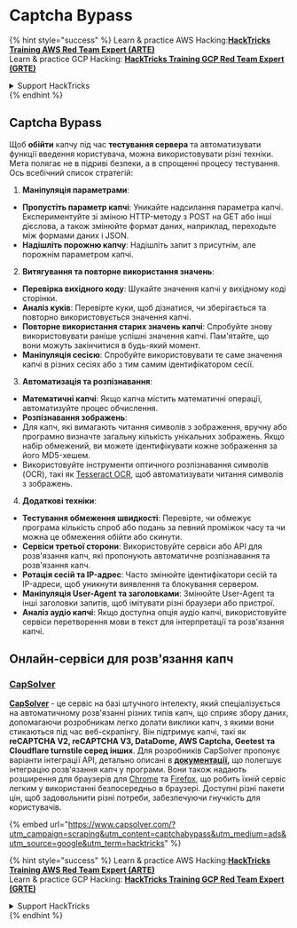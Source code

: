 # Captcha Bypass

{% hint style="success" %}
Learn & practice AWS Hacking:<img src="../.gitbook/assets/arte.png" alt="" data-size="line">[**HackTricks Training AWS Red Team Expert (ARTE)**](https://training.hacktricks.xyz/courses/arte)<img src="../.gitbook/assets/arte.png" alt="" data-size="line">\
Learn & practice GCP Hacking: <img src="../.gitbook/assets/grte.png" alt="" data-size="line">[**HackTricks Training GCP Red Team Expert (GRTE)**<img src="../.gitbook/assets/grte.png" alt="" data-size="line">](https://training.hacktricks.xyz/courses/grte)

<details>

<summary>Support HackTricks</summary>

* Check the [**subscription plans**](https://github.com/sponsors/carlospolop)!
* **Join the** 💬 [**Discord group**](https://discord.gg/hRep4RUj7f) or the [**telegram group**](https://t.me/peass) or **follow** us on **Twitter** 🐦 [**@hacktricks\_live**](https://twitter.com/hacktricks\_live)**.**
* **Share hacking tricks by submitting PRs to the** [**HackTricks**](https://github.com/carlospolop/hacktricks) and [**HackTricks Cloud**](https://github.com/carlospolop/hacktricks-cloud) github repos.

</details>
{% endhint %}

## Captcha Bypass

Щоб **обійти** капчу під час **тестування сервера** та автоматизувати функції введення користувача, можна використовувати різні техніки. Мета полягає не в підриві безпеки, а в спрощенні процесу тестування. Ось всебічний список стратегій:

1. **Маніпуляція параметрами**:
* **Пропустіть параметр капчі**: Уникайте надсилання параметра капчі. Експериментуйте зі зміною HTTP-методу з POST на GET або інші дієслова, а також змінюйте формат даних, наприклад, переходьте між формами даних і JSON.
* **Надішліть порожню капчу**: Надішліть запит з присутнім, але порожнім параметром капчі.
2. **Витягування та повторне використання значень**:
* **Перевірка вихідного коду**: Шукайте значення капчі у вихідному коді сторінки.
* **Аналіз куків**: Перевірте куки, щоб дізнатися, чи зберігається та повторно використовується значення капчі.
* **Повторне використання старих значень капчі**: Спробуйте знову використовувати раніше успішні значення капчі. Пам'ятайте, що вони можуть закінчитися в будь-який момент.
* **Маніпуляція сесією**: Спробуйте використовувати те саме значення капчі в різних сесіях або з тим самим ідентифікатором сесії.
3. **Автоматизація та розпізнавання**:
* **Математичні капчі**: Якщо капча містить математичні операції, автоматизуйте процес обчислення.
* **Розпізнавання зображень**:
* Для капч, які вимагають читання символів з зображення, вручну або програмно визначте загальну кількість унікальних зображень. Якщо набір обмежений, ви можете ідентифікувати кожне зображення за його MD5-хешем.
* Використовуйте інструменти оптичного розпізнавання символів (OCR), такі як [Tesseract OCR](https://github.com/tesseract-ocr/tesseract), щоб автоматизувати читання символів з зображень.
4. **Додаткові техніки**:
* **Тестування обмеження швидкості**: Перевірте, чи обмежує програма кількість спроб або подань за певний проміжок часу та чи можна це обмеження обійти або скинути.
* **Сервіси третьої сторони**: Використовуйте сервіси або API для розв'язання капч, які пропонують автоматичне розпізнавання та розв'язання капч.
* **Ротація сесій та IP-адрес**: Часто змінюйте ідентифікатори сесій та IP-адреси, щоб уникнути виявлення та блокування сервером.
* **Маніпуляція User-Agent та заголовками**: Змінюйте User-Agent та інші заголовки запитів, щоб імітувати різні браузери або пристрої.
* **Аналіз аудіо капчі**: Якщо доступна опція аудіо капчі, використовуйте сервіси перетворення мови в текст для інтерпретації та розв'язання капчі.

## Онлайн-сервіси для розв'язання капч

### [CapSolver](https://www.capsolver.com/?utm\_source=google\&utm\_medium=ads\&utm\_campaign=scraping\&utm\_term=hacktricks\&utm\_content=captchabypass)

[**CapSolver**](https://www.capsolver.com/?utm\_source=google\&utm\_medium=ads\&utm\_campaign=scraping\&utm\_term=hacktricks\&utm\_content=captchabypass) - це сервіс на базі штучного інтелекту, який спеціалізується на автоматичному розв'язанні різних типів капч, що сприяє збору даних, допомагаючи розробникам легко долати виклики капч, з якими вони стикаються під час веб-скрапінгу. Він підтримує капчі, такі як **reCAPTCHA V2, reCAPTCHA V3, DataDome, AWS Captcha, Geetest та Cloudflare turnstile серед інших**. Для розробників CapSolver пропонує варіанти інтеграції API, детально описані в [**документації**](https://docs.capsolver.com/?utm\_source=github\&utm\_medium=banner\_github\&utm\_campaign=fcsrv)**,** що полегшує інтеграцію розв'язання капч у програми. Вони також надають розширення для браузерів для [Chrome](https://chromewebstore.google.com/detail/captcha-solver-auto-captc/pgojnojmmhpofjgdmaebadhbocahppod) та [Firefox](https://addons.mozilla.org/es/firefox/addon/capsolver-captcha-solver/), що робить їхній сервіс легким у використанні безпосередньо в браузері. Доступні різні пакети цін, щоб задовольнити різні потреби, забезпечуючи гнучкість для користувачів.

{% embed url="https://www.capsolver.com/?utm_campaign=scraping&utm_content=captchabypass&utm_medium=ads&utm_source=google&utm_term=hacktricks" %}

{% hint style="success" %}
Learn & practice AWS Hacking:<img src="../.gitbook/assets/arte.png" alt="" data-size="line">[**HackTricks Training AWS Red Team Expert (ARTE)**](https://training.hacktricks.xyz/courses/arte)<img src="../.gitbook/assets/arte.png" alt="" data-size="line">\
Learn & practice GCP Hacking: <img src="../.gitbook/assets/grte.png" alt="" data-size="line">[**HackTricks Training GCP Red Team Expert (GRTE)**<img src="../.gitbook/assets/grte.png" alt="" data-size="line">](https://training.hacktricks.xyz/courses/grte)

<details>

<summary>Support HackTricks</summary>

* Check the [**subscription plans**](https://github.com/sponsors/carlospolop)!
* **Join the** 💬 [**Discord group**](https://discord.gg/hRep4RUj7f) or the [**telegram group**](https://t.me/peass) or **follow** us on **Twitter** 🐦 [**@hacktricks\_live**](https://twitter.com/hacktricks\_live)**.**
* **Share hacking tricks by submitting PRs to the** [**HackTricks**](https://github.com/carlospolop/hacktricks) and [**HackTricks Cloud**](https://github.com/carlospolop/hacktricks-cloud) github repos.

</details>
{% endhint %}
